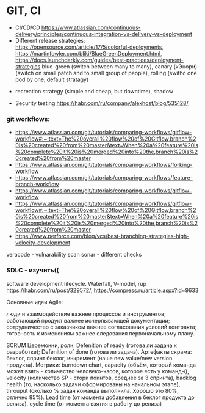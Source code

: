# GIT, CI
- CI/CD/CD https://www.atlassian.com/continuous-delivery/principles/continuous-integration-vs-delivery-vs-deployment
- Different release strategies: https://opensource.com/article/17/5/colorful-deployments, https://martinfowler.com/bliki/BlueGreenDeployment.html, https://docs.launchdarkly.com/guides/best-practices/deployment-strategies
 blue-green (switch between many to many), canary (кЭнори) (switch on small patch and to small group of people), rolling (swithc one pod by one, default stratagy)
 + recreation strategy (simple and cheap, but downtime), shadow
- Security testing https://habr.com/ru/company/alexhost/blog/535128/
 
 ### git workflows:
- https://www.atlassian.com/git/tutorials/comparing-workflows/gitflow-workflow#:~:text=The%20overall%20flow%20of%20Gitflow,branch%20is%20created%20from%20master&text=When%20a%20feature%20is%20complete%20it%20is%20merged%20into%20the,branch%20is%20created%20from%20master
- https://www.atlassian.com/git/tutorials/comparing-workflows/forking-workflow
- https://www.atlassian.com/git/tutorials/comparing-workflows/feature-branch-workflow
- https://www.atlassian.com/git/tutorials/comparing-workflows/gitflow-workflow
- https://www.atlassian.com/git/tutorials/comparing-workflows/gitflow-workflow#:~:text=The%20overall%20flow%20of%20Gitflow,branch%20is%20created%20from%20master&text=When%20a%20feature%20is%20complete%20it%20is%20merged%20into%20the,branch%20is%20created%20from%20master
- https://www.perforce.com/blog/vcs/best-branching-strategies-high-velocity-development


veracode - vulnarability scan
sonar - different checks


### SDLC - изучить((
software development lifecycle.
Waterfall, V-model, rup https://habr.com/ru/post/329572/, https://compress.ru/article.aspx?id=9633

Основные идеи Agile:

люди и взаимодействие важнее процессов и инструментов;
работающий продукт важнее исчерпывающей документации;
сотрудничество с заказчиком важнее согласования условий контракта;
готовность к изменениям важнее следования первоначальному плану.
 
SCRUM
Церемонии, роли. 
Defenition of ready (готова ли задача к разработке); Defenition of done (готова ли задача).
Артефакты скрама: беклог, спринт беклог, инкремент (наше new value/new version продукта).
Метрики: burndown chart, capacity (объём, который команда может взять - количество человеко-часов, которое есть у команды), velocity (количество SP - стори поинтов, среднее за 3 спринта), backlog health (то, насколько задачи сформированы на начальном этапе), throuput (сколько % задач команда выполнила. Хорошо это 80%, отлично 85%).
Lead time (от момента добавления в беклог продукта до релиза), cycle time (от момента взятия в работу до релиза)
